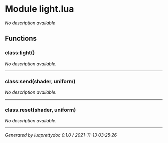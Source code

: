 # Module light.lua
_No description available_

## Functions

### class:light()

_No description available._

---

### class:send(shader, uniform)

_No description available._

---

### class.reset(shader, uniform)

_No description available._

---

_Generated by luaprettydoc 0.1.0 / 2021-11-13 03:25:26_
